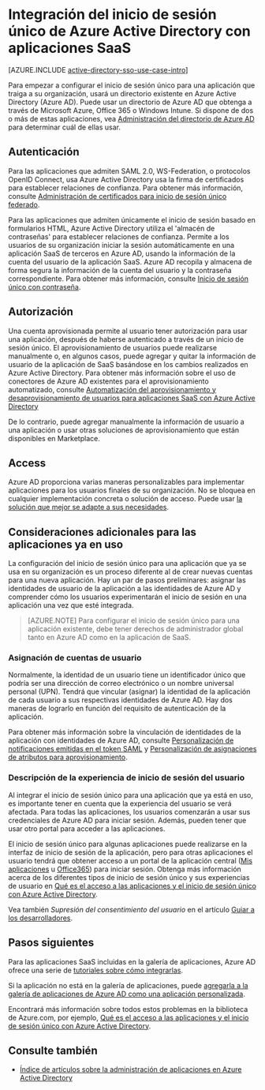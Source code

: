 <properties
    pageTitle="Integración del inicio de sesión único de Azure Active Directory con aplicaciones SaaS | Microsoft Azure"
    description="Habilite la autenticación de inicio de sesión único y la administración del acceso centralizado para el aprovisionamiento de usuarios de las aplicaciones SaaS en Azure Active Directory. Información general sobre cómo integrar Azure Active Directory en las aplicaciones SaaS."
    services="active-directory"
	  keywords="integrar Azure AD con aplicaciones SaaS"
    documentationCenter=""
    authors="curtand"
    manager="stevenpo"
    editor=""/>

<tags
    ms.service="active-directory"
    ms.devlang="na"
    ms.topic="article"
    ms.tgt_pltfrm="na"
    ms.workload="identity"
    ms.date="02/09/2016"
    ms.author="curtand"/>

# Integración del inicio de sesión único de Azure Active Directory con aplicaciones SaaS  

[AZURE.INCLUDE [active-directory-sso-use-case-intro](../../includes/active-directory-sso-use-case-intro.md)]

Para empezar a configurar el inicio de sesión único para una aplicación que traiga a su organización, usará un directorio existente en Azure Active Directory (Azure AD). Puede usar un directorio de Azure AD que obtenga a través de Microsoft Azure, Office 365 o Windows Intune. Si dispone de dos o más de estas aplicaciones, vea [Administración del directorio de Azure AD](active-directory-administer.md) para determinar cuál de ellas usar.

## Autenticación

Para las aplicaciones que admiten SAML 2.0, WS-Federation, o protocolos OpenID Connect, usa Azure Active Directory usa la firma de certificados para establecer relaciones de confianza. Para obtener más información, consulte [Administración de certificados para inicio de sesión único federado](active-directory-sso-certs.md).

Para las aplicaciones que admiten únicamente el inicio de sesión basado en formularios HTML, Azure Active Directory utiliza el 'almacén de contraseñas' para establecer relaciones de confianza. Permite a los usuarios de su organización iniciar la sesión automáticamente en una aplicación SaaS de terceros en Azure AD, usando la información de la cuenta del usuario de la aplicación SaaS. Azure AD recopila y almacena de forma segura la información de la cuenta del usuario y la contraseña correspondiente. Para obtener más información, consulte [Inicio de sesión único con contraseña](active-directory-appssoaccess-whatis.md#password-based-single-sign-on).

## Autorización

Una cuenta aprovisionada permite al usuario tener autorización para usar una aplicación, después de haberse autenticado a través de un inicio de sesión único. El aprovisionamiento de usuarios puede realizarse manualmente o, en algunos casos, puede agregar y quitar la información de usuario de la aplicación de SaaS basándose en los cambios realizados en Azure Active Directory. Para obtener más información sobre el uso de conectores de Azure AD existentes para el aprovisionamiento automatizado, consulte [Automatización del aprovisionamiento y desaprovisionamiento de usuarios para aplicaciones SaaS con Azure Active Directory](active-directory-saas-app-provisioning.md)

De lo contrario, puede agregar manualmente la información de usuario a una aplicación o usar otras soluciones de aprovisionamiento que están disponibles en Marketplace.

## Access

Azure AD proporciona varias maneras personalizables para implementar aplicaciones para los usuarios finales de su organización. No se bloquea en cualquier implementación concreta o solución de acceso. Puede usar [la solución que mejor se adapte a sus necesidades](active-directory-appssoaccess-whatis.md#deploying-azure-ad-integrated-applications-to-users).

## Consideraciones adicionales para las aplicaciones ya en uso

La configuración del inicio de sesión único para una aplicación que ya se usa en su organización es un proceso diferente al de crear nuevas cuentas para una nueva aplicación. Hay un par de pasos preliminares: asignar las identidades de usuario de la aplicación a las identidades de Azure AD y comprender cómo los usuarios experimentarán el inicio de sesión en una aplicación una vez que esté integrada.

> [AZURE.NOTE] Para configurar el inicio de sesión único para una aplicación existente, debe tener derechos de administrador global tanto en Azure AD como en la aplicación de SaaS.

### Asignación de cuentas de usuario

Normalmente, la identidad de un usuario tiene un identificador único que podría ser una dirección de correo electrónico o un nombre universal personal (UPN). Tendrá que vincular (asignar) la identidad de la aplicación de cada usuario a sus respectivas identidades de Azure AD. Hay dos maneras de lograrlo en función del requisito de autenticación de la aplicación.

Para obtener más información sobre la vinculación de identidades de la aplicación con identidades de Azure AD, consulte [Personalización de notificaciones emitidas en el token SAML](http://social.technet.microsoft.com/wiki/contents/articles/31257.azure-active-directory-customizing-claims-issued-in-the-saml-token-for-pre-integrated-apps.aspx) y [Personalización de asignaciones de atributos para aprovisionamiento](active-directory-saas-customizing-attribute-mappings.md).

### Descripción de la experiencia de inicio de sesión del usuario

Al integrar el inicio de sesión único para una aplicación que ya está en uso, es importante tener en cuenta que la experiencia del usuario se verá afectada. Para todas las aplicaciones, los usuarios comenzarán a usar sus credenciales de Azure AD para iniciar sesión. Además, pueden tener que usar otro portal para acceder a las aplicaciones.

El inicio de sesión único para algunas aplicaciones puede realizarse en la interfaz de inicio de sesión de la aplicación, pero para otras aplicaciones el usuario tendrá que obtener acceso a un portal de la aplicación central ([Mis aplicaciones](http://myapps.microsoft.com) u [Office365](http://portal.office.com/myapps)) para iniciar sesión. Obtenga más información acerca de los diferentes tipos de inicio de sesión único y sus experiencias de usuario en [Qué es el acceso a las aplicaciones y el inicio de sesión único con Azure Active Directory](active-directory-appssoaccess-whatis.md).

Vea también *Supresión del consentimiento del usuario* en el artículo [Guiar a los desarrolladores](active-directory-applications-guiding-developers-for-lob-applications.md).

## Pasos siguientes


Para las aplicaciones SaaS incluidas en la galería de aplicaciones, Azure AD ofrece una serie de [tutoriales sobre cómo integrarlas](active-directory-saas-tutorial-list.md).

Si la aplicación no está en la galería de aplicaciones, puede [agregarla a la galería de aplicaciones de Azure AD como una aplicación personalizada](http://blogs.technet.com/b/ad/archive/2015/06/17/bring-your-own-app-with-azure-ad-self-service-saml-configuration-gt-now-in-preview.aspx).

Encontrará más información sobre todos estos problemas en la biblioteca de Azure.com, por ejemplo, [Qué es el acceso a las aplicaciones y el inicio de sesión único con Azure Active Directory](active-directory-appssoaccess-whatis.md).

## Consulte también

- [Índice de artículos sobre la administración de aplicaciones en Azure Active Directory](active-directory-apps-index.md)

<!---HONumber=AcomDC_0211_2016-->